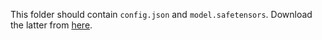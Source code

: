 This folder should contain `config.json` and `model.safetensors`. Download the latter from [here](TODO_INSERT_LINK).
